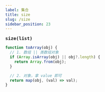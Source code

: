 ```yaml
---
label: 集合
title: size
slug: /size
sidebar_position: 23
---
```


<big><b>`size(list)`</b></big>
&emsp;

```ts
function toArray(obj) {
  // 1. 数组 || 类数组对象
  if (Array.isArray(obj) || obj?.length) {
    return Array.from(obj);
  }

  // 2. 对象，拿 value 即可
  return map(obj, (val) => val);
}
```

